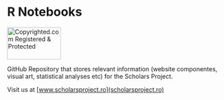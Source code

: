 # R Notebooks

<a class="copyrighted-badge" title="Copyrighted.com Registered &amp; Protected" target="_blank" href="https://www.copyrighted.com/work/8acorHq7z59qpylo"><img alt="Copyrighted.com Registered &amp; Protected" border="0" width="125" height="75" srcset="https://static.copyrighted.com/badges/125x75/03_2x.png 2x" src="https://static.copyrighted.com/badges/125x75/03.png" /></a><script src="https://static.copyrighted.com/badges/helper.js"></script>

GitHub Repository that stores relevant information (website componentes, visual art, statistical analyses etc) for the Scholars Project.

Visit us at [www.scholarsproject.ro](scholarsproject.ro)